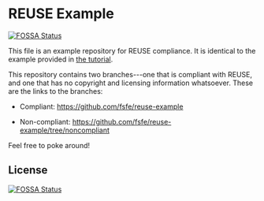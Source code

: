 <!--
SPDX-FileCopyrightText: 2019 Jane Doe <jane@example.com>

SPDX-License-Identifier: GPL-3.0-or-later
-->

# REUSE Example
[![FOSSA Status](https://app.fossa.com/api/projects/git%2Bgithub.com%2Fmtunwal%2Freuse-example.svg?type=shield)](https://app.fossa.com/projects/git%2Bgithub.com%2Fmtunwal%2Freuse-example?ref=badge_shield)


This file is an example repository for REUSE compliance.  It is identical to
the example provided in [the tutorial](https://reuse.software/tutorial).

This repository contains two branches---one that is compliant with REUSE, and
one that has no copyright and licensing information whatsoever.  These are the
links to the branches:

- Compliant: <https://github.com/fsfe/reuse-example>

- Non-compliant: <https://github.com/fsfe/reuse-example/tree/noncompliant>

Feel free to poke around!


## License
[![FOSSA Status](https://app.fossa.com/api/projects/git%2Bgithub.com%2Fmtunwal%2Freuse-example.svg?type=large)](https://app.fossa.com/projects/git%2Bgithub.com%2Fmtunwal%2Freuse-example?ref=badge_large)